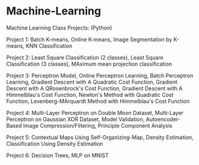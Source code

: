 # Machine-Learning

Machine Learning Class Projects: (Python)

 Project 1:
    Batch K-means,
    Online K-means,
    Image Segmentation by K-means,
    KNN Classification
 
 Project 2:
    Least Square Classification (2 classes),
    Least Square Classification (3 classes),
    MAximum mean projection classification
    
 Project 3:
    Perceptron Model,
    Online Perceptron Learning,
    Batch Perceptron Learning,
    Gradient Descent with A Quadratic Cost Function,
    Gradient Descent with A QRosenbrock's Cost Function,
    Gradient Descent with A Himmelblau's Cost Function,
    Newton's Method with Quadratic Cost Function,
    Levenberg-MArquardt Method with Himmelblau's Cost Function
    
 Project 4:
    Multi-Layer Perceptron on Double Moon Dataset,
    Multi-Layer Perceptron on Gaussian XOR Dataset,
    Model Validation,
    Autoencoder-Based Image Compression/Filtering,
    Principle Component Analysis
    
 Project 5:
    Contextual Maps Using Self-Organizing-Map,
    Density Estimation,
    Classification Using Density Estimation
    
 Project 6:
    Decision Trees,
    MLP on MNIST
